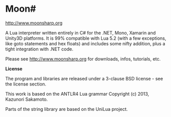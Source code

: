 Moon# 
=========
http://www.moonsharp.org


A Lua interpreter written entirely in C# for the .NET, Mono, Xamarin and Unity3D platforms.
It is 99% compatible with Lua 5.2 (with a few exceptions, like goto statements and hex floats) and includes some nifty addition, plus a tight integration with .NET code.

Please see http://www.moonsharp.org for downloads, infos, tutorials, etc.


**License**

The program and libraries are released under a 3-clause BSD license - see the license section.

This work is based on the ANTLR4 Lua grammar Copyright (c) 2013, Kazunori Sakamoto.

Parts of the string library are based on the UniLua project.
